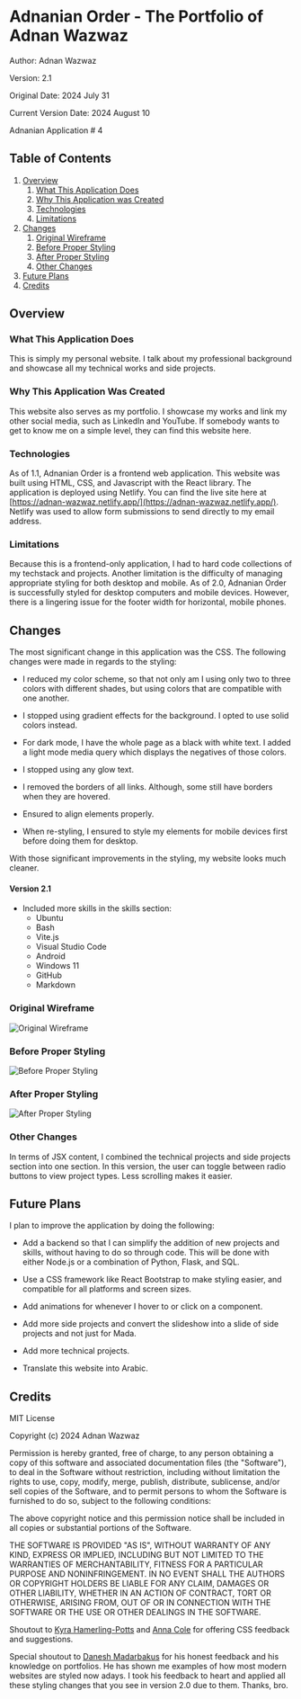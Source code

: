 # Adnanian Order - The Portfolio of Adnan Wazwaz
Author: Adnan Wazwaz

Version: 2.1

Original Date: 2024 July 31

Current Version Date: 2024 August 10

Adnanian Application # 4

## Table of Contents

1. [Overview](#overview)
    1. [What This Application Does](#what-this-application-does)
    2. [Why This Application was Created](#why-this-application-was-created)
    3. [Technologies](#technologies)
    4. [Limitations](#limitations)
2. [Changes](#changes)
    1. [Original Wireframe](#original-wireframe)
    2. [Before Proper Styling](#before-proper-styling)
    3. [After Proper Styling](#after-proper-styling)
    4. [Other Changes](#other-changes)
3. [Future Plans](#future-plans)
4. [Credits](#credits)


## Overview

### What This Application Does

This is simply my personal website. I talk about my professional background and
showcase all my technical works and side projects.

### Why This Application Was Created

This website also serves as my portfolio. I showcase my works and link my other
social media, such as LinkedIn and YouTube. If somebody wants to get to know me
on a simple level, they can find this website here.

### Technologies

As of 1.1, Adnanian Order is a frontend web application. This website was built
using HTML, CSS, and Javascript with the React library. The application is
deployed using Netlify. You can find the live site here at 
[https://adnan-wazwaz.netlify.app/](https://adnan-wazwaz.netlify.app/). Netlify was used to allow form submissions
to send directly to my email address.

### Limitations

Because this is a frontend-only application, I had to hard code collections of
my techstack and projects. Another limitation is the difficulty of managing
appropriate styling for both desktop and mobile. As of 2.0, Adnanian Order is
successfully styled for desktop computers and mobile devices. However, there is
a lingering issue for the footer width for horizontal, mobile phones.

## Changes

The most significant change in this application was the CSS. The following changes
were made in regards to the styling:

- I reduced my color scheme, so that not only am I using only two to three colors
with different shades, but using colors that are compatible with one another.

- I stopped using gradient effects for the background. I opted to use solid colors
instead.

- For dark mode, I have the whole page as a black with white text. I added a light
mode media query which displays the negatives of those colors.

- I stopped using any glow text.

- I removed the borders of all links. Although, some still have borders when they
are hovered.

- Ensured to align elements properly.

- When re-styling, I ensured to style my elements for mobile devices first before
doing them for desktop.

With those significant improvements in the styling, my website looks much cleaner.

#### Version 2.1

- Included more skills in the skills section:
    - Ubuntu
    - Bash
    - Vite.js
    - Visual Studio Code
    - Android
    - Windows 11
    - GitHub
    - Markdown

### Original Wireframe

![Original Wireframe](/README_images/Portfolio%20Website%20Wireframe%20-20240725.png)

### Before Proper Styling

![Before Proper Styling](/README_images/bad-styling.jpg)

### After Proper Styling

![After Proper Styling](/README_images/better-styling.jpg)

### Other Changes
In terms of JSX content, I combined the technical projects and side projects
section into one section. In this version, the user can toggle between radio
buttons to view project types. Less scrolling makes it easier.

## Future Plans

I plan to improve the application by doing the following:

- Add a backend so that I can simplify the addition of new projects and skills,
without having to do so through code. This will be done with either Node.js or
a combination of Python, Flask, and SQL.

- Use a CSS framework like React Bootstrap to make styling easier, and compatible
for all platforms and screen sizes.

- Add animations for whenever I hover to or click on a component.

- Add more side projects and convert the slideshow into a slide of side projects
and not just for Mada.

- Add more technical projects.

- Translate this website into Arabic.

## Credits
MIT License

Copyright (c) 2024 Adnan Wazwaz

Permission is hereby granted, free of charge, to any person obtaining a copy
of this software and associated documentation files (the "Software"), to deal
in the Software without restriction, including without limitation the rights
to use, copy, modify, merge, publish, distribute, sublicense, and/or sell
copies of the Software, and to permit persons to whom the Software is
furnished to do so, subject to the following conditions:

The above copyright notice and this permission notice shall be included in all
copies or substantial portions of the Software.

THE SOFTWARE IS PROVIDED "AS IS", WITHOUT WARRANTY OF ANY KIND, EXPRESS OR
IMPLIED, INCLUDING BUT NOT LIMITED TO THE WARRANTIES OF MERCHANTABILITY,
FITNESS FOR A PARTICULAR PURPOSE AND NONINFRINGEMENT. IN NO EVENT SHALL THE
AUTHORS OR COPYRIGHT HOLDERS BE LIABLE FOR ANY CLAIM, DAMAGES OR OTHER
LIABILITY, WHETHER IN AN ACTION OF CONTRACT, TORT OR OTHERWISE, ARISING FROM,
OUT OF OR IN CONNECTION WITH THE SOFTWARE OR THE USE OR OTHER DEALINGS IN THE
SOFTWARE.

Shoutout to [Kyra Hamerling-Potts](https://www.linkedin.com/in/kyra-hamerling-potts/)
and [Anna Cole](https://www.linkedin.com/in/anna--cole/) for offering CSS feedback and suggestions.

Special shoutout to [Danesh Madarbakus](https://www.linkedin.com/in/daneshmadarbakus/) for
his honest feedback and his knowledge on portfolios. He has shown me examples of how
most modern websites are styled now adays. I took his feedback to heart and applied all these
styling changes that you see in version 2.0 due to them. Thanks, bro.